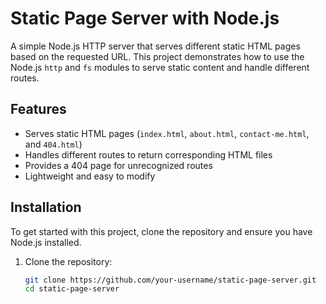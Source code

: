 # Static Page Server with Node.js

A simple Node.js HTTP server that serves different static HTML pages based on the requested URL. This project demonstrates how to use the Node.js `http` and `fs` modules to serve static content and handle different routes.

## Features

- Serves static HTML pages (`index.html`, `about.html`, `contact-me.html`, and `404.html`)
- Handles different routes to return corresponding HTML files
- Provides a 404 page for unrecognized routes
- Lightweight and easy to modify

## Installation

To get started with this project, clone the repository and ensure you have Node.js installed.

1. Clone the repository:
   ```bash
   git clone https://github.com/your-username/static-page-server.git
   cd static-page-server
